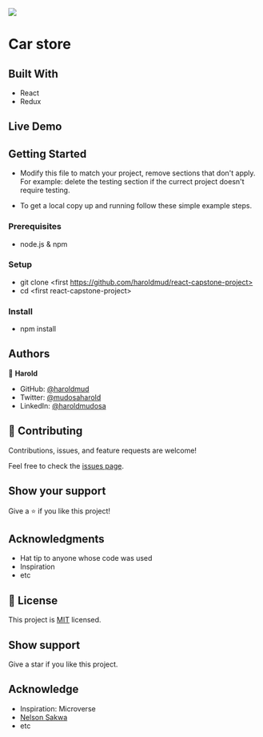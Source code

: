 ![](https://img.shields.io/badge/Microverse-blueviolet)

# Car store

## Built With

- React
- Redux


## Live Demo 

<!-- [Live Demo Link](https://deploy-preview-1--car-store-h.netlify.app/) -->

## Getting Started

- Modify this file to match your project, remove sections that don't apply. For example: delete the testing section if the currect project doesn't require testing.

- To get a local copy up and running follow these simple example steps.

### Prerequisites

- node.js & npm

### Setup


- git clone \<first https://github.com/haroldmud/react-capstone-project>
- cd \<first react-capstone-project>

### Install

- npm install

<!-- ### Usage -->

<!-- ### Run tests -->

<!-- ### Deployment -->

## Authors

👤 **Harold**

- GitHub: [@haroldmud](https://hargithub.com/haroldmud)
- Twitter: [@mudosaharold](https://twitter.com/MudosaHarold)
- LinkedIn: [@haroldmudosa](https://www.linkedin.com/in/harold-mudosa-40124021b/)


## 🤝 Contributing

Contributions, issues, and feature requests are welcome!

Feel free to check the [issues page](../../issues/).

## Show your support

Give a ⭐️ if you like this project!

## Acknowledgments

- Hat tip to anyone whose code was used
- Inspiration
- etc

## 📝 License


This project is [MIT](./MIT.md) licensed.

## Show support

Give a star if you like this project.

## Acknowledge

- Inspiration: Microverse
- [Nelson Sakwa](https://www.behance.net/sakwadesignstudio)
- etc
